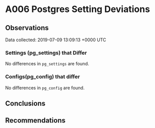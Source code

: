 # A006 Postgres Setting Deviations #

## Observations ##
Data collected: 2019-07-09 13:09:13 +0000 UTC  

### Settings (pg_settings) that Differ ###

No differences in `pg_settings` are found.

### Configs(pg_config) that differ ###

No differences in `pg_config` are found.



## Conclusions ##


## Recommendations ##

